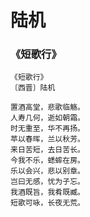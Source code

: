 # 陆机

### 《短歌行》

```
《短歌行》
〔西晋〕陆机

置酒高堂，悲歌临觞。
人寿几何，逝如朝霜。
时无重至，华不再扬。
苹以春晖，兰以秋芳。
来日苦短，去日苦长。
今我不乐，蟋蟀在房。
乐以会兴，悲以别章。
岂曰无感，忧为子忘。
我酒既旨，我肴既臧。
短歌可咏，长夜无荒。
```
